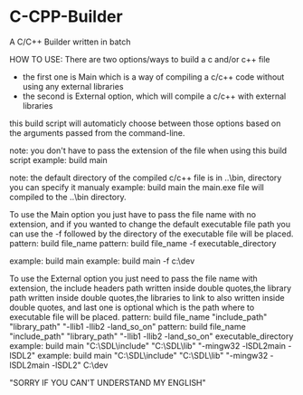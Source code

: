 # C-CPP-Builder
A C/C++ Builder written in batch 

HOW TO USE:
There are two options/ways to build a c and/or c++ file 
  - the first one is Main which is a way of compiling a c/c++ code without using any external libraries
  - the second is External option, which will compile a c/c++ with external libraries
  
  this build script will automaticly choose between those options based on the arguments passed from the command-line.
  
  note: you don't have to pass the extension of the file when using this build script
  example: build main
  
  note: the default directory of the compiled c/c++ file is in ..\bin, directory you can specify it manualy
  example: build main
  the main.exe file will compiled to the ..\bin directory.

To use the Main option you just have to pass the file name with no extension, and if you wanted to change the default executable file path you can use the -f followed
by the directory of the executable file will be placed.
pattern: build file_name
pattern: build file_name -f executable_directory

example: build main
example: build main -f c:\dev


To use the External option you just need to pass the file name with extension, the include headers path written inside double quotes,the library path written inside
double quotes,the libraries to link to also written inside double quotes, and last one is optional which is the path where to executable file will be placed.
pattern: build file_name "include_path" "library_path" "-llib1 -llib2 -land_so_on"
pattern: build file_name "include_path" "library_path" "-llib1 -llib2 -land_so_on" executable_directory
example: build main "C:\SDL\include" "C:\SDL\lib" "-mingw32 -lSDL2main -lSDL2"
example: build main "C:\SDL\include" "C:\SDL\lib" "-mingw32 -lSDL2main -lSDL2" C:\dev
  
"SORRY IF YOU CAN'T UNDERSTAND MY ENGLISH"
